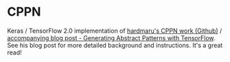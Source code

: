 # CPPN

Keras / TensorFlow 2.0 implementation of [hardmaru's CPPN work (Github)][1] / [accompanying blog post - Generating Abstract Patterns with TensorFlow][2]. See his blog post for more detailed background and instructions. It's a great read!

[1]: https://github.com/hardmaru/cppn-tensorflow
[2]: http://blog.otoro.net/2016/03/25/generating-abstract-patterns-with-tensorflow/
